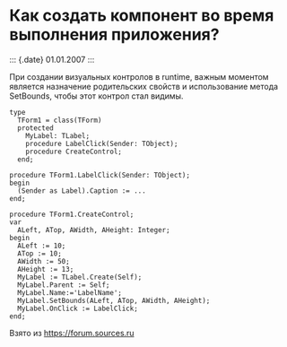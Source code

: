 Как создать компонент во время выполнения приложения?
=====================================================

::: {.date}
01.01.2007
:::

При создании визуальных контролов в runtime, важным моментом является
назначение родительских свойств и использование метода SetBounds, чтобы
этот контрол стал видимы.

    type 
      TForm1 = class(TForm) 
      protected 
        MyLabel: TLabel; 
        procedure LabelClick(Sender: TObject); 
        procedure CreateControl; 
      end; 
     
    procedure TForm1.LabelClick(Sender: TObject); 
    begin 
      (Sender as Label).Caption := ... 
    end; 
     
    procedure TForm1.CreateControl; 
    var 
      ALeft, ATop, AWidth, AHeight: Integer; 
    begin 
      ALeft := 10; 
      ATop := 10; 
      AWidth := 50; 
      AHeight := 13; 
      MyLabel := TLabel.Create(Self); 
      MyLabel.Parent := Self;       
      MyLabel.Name:='LabelName'; 
      MyLabel.SetBounds(ALeft, ATop, AWidth, AHeight); 
      MyLabel.OnClick := LabelClick; 
    end;

Взято из <https://forum.sources.ru>
